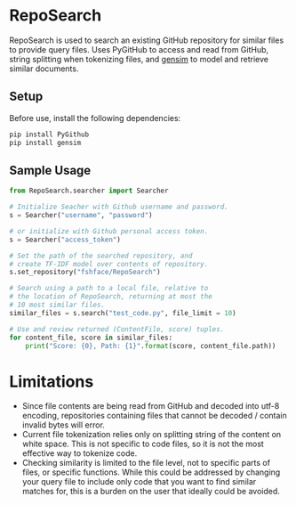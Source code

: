 # RepoSearch

RepoSearch is used to search an existing GitHub repository for similar files to provide query files. Uses PyGitHub to access and read from GitHub, string splitting when tokenizing files, and [gensim](https://github.com/RaRe-Technologies/gensim) to model and retrieve similar documents.

## Setup

Before use, install the following dependencies:

```bash
pip install PyGithub
pip install gensim
```

## Sample Usage

```python
from RepoSearch.searcher import Searcher

# Initialize Seacher with Github username and password.
s = Searcher("username", "password")

# or initialize with Github personal access token.
s = Searcher("access_token")

# Set the path of the searched repository, and
# create TF-IDF model over contents of repository.
s.set_repository("fshface/RepoSearch")

# Search using a path to a local file, relative to
# the location of RepoSearch, returning at most the
# 10 most similar files.
similar_files = s.search("test_code.py", file_limit = 10)

# Use and review returned (ContentFile, score) tuples.
for content_file, score in similar_files:
    print("Score: {0}, Path: {1}".format(score, content_file.path))

```

# Limitations

- Since file contents are being read from GitHub and decoded into utf-8 encoding, repositories containing files that cannot be decoded / contain invalid bytes will error.
- Current file tokenization relies only on splitting string of the content on white space. This is not specific to code files, so it is not the most effective way to tokenize code.
- Checking similarity is limited to the file level, not to specific parts of files, or specific functions. While this could be addressed by changing your query file to include only code that you want to find similar matches for, this is a burden on the user that ideally could be avoided.
